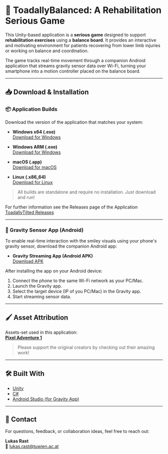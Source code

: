 # 🐸 ToadallyBalanced: A Rehabilitation Serious Game

This Unity-based application is a **serious game** designed to support **rehabilitation exercises** using a **balance board**. It provides an interactive and motivating environment for patients recovering from lower limb injuries or working on balance and coordination.

The game tracks real-time movement through a companion Android application that streams gravity sensor data over Wi-Fi, turning your smartphone into a motion controller placed on the balance board.

---

## 📥 Download & Installation

### 📦 Application Builds

Download the version of the application that matches your system:

- **Windows x64 (.exe)**  
  [Download for Windows](https://github.com/Rasakul13/ToadallyTilted/releases/download/v1.0.0/ToadallyTilted_Windows_x64.zip)

- **Windows ARM (.exe)**  
  [Download for Windows](https://github.com/Rasakul13/ToadallyTilted/releases/download/v1.0.0/ToadallyTilted_Windows_ARM.zip)

- **macOS (.app)**  
  [Download for macOS](https://github.com/Rasakul13/ToadallyTilted/releases/download/v1.0.0/ToadallyTilted_macOS.zip)

- **Linux (.x86_64)**  
  [Download for Linux](https://github.com/Rasakul13/ToadallyTilted/releases/download/v1.0.0/ToadallyTilted_Linux.zip)

> All builds are standalone and require no installation. Just download and run!

For further information see the Releases page of the Application [ToadallyTilted Releases](https://github.com/Rasakul13/ToadallyTilted/releases/tag/v1.0.0)

---

### 📱 Gravity Sensor App (Android)

To enable real-time interaction with the smiley visuals using your phone's gravity sensor, download the companion Android app:

- **Gravity Streaming App (Android APK)**  
  [Download APK](https://github.com/Rasakul13/Gravity-App/releases/tag/v1.0.0)

After installing the app on your Android device:

1. Connect the phone to the same Wi-Fi network as your PC/Mac.
2. Launch the Gravity app.
3. Select the target device (IP of you PC/Mac) in the Gravity app.
4. Start streaming sensor data.

---

## 🖌️ Asset Attribution

Assets-set used in this application:  
**[Pixel Adventure 1](https://assetstore.unity.com/packages/2d/characters/pixel-adventure-1-155360)**

> Please support the original creators by checking out their amazing work!

---

## 🛠️ Built With

- [Unity](https://unity.com/)
- [C#](https://docs.microsoft.com/en-us/dotnet/csharp/)
- [Android Studio (for Gravity App)](https://developer.android.com/studio)

---

## 💬 Contact

For questions, feedback, or collaboration ideas, feel free to reach out:

**Lukas Rast**  
📧 lukas.rast@tuwien.ac.at  
